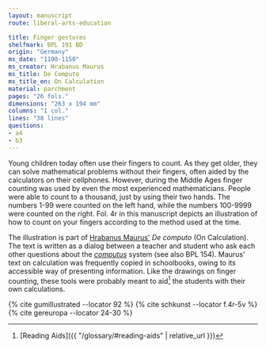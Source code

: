 ```yaml
---
layout: manuscript
route: liberal-arts-education

title: Finger gestures
shelfmark: BPL 191 BD
origin: "Germany"
ms_date: "1100-1150"
ms_creator: Hrabanus Maurus
ms_title: De Computo
ms_title_en: On Calculation
material: parchment
pages: "26 fols."
dimensions: "263 x 194 mm"
columns: "1 col."
lines: "38 lines"
questions:
- a4
- b3
---
```


Young children today often use their fingers to count. As they get
older, they can solve mathematical problems without their fingers, often
aided by the calculators on their cellphones. However, during the Middle
Ages finger counting was used by even the most experienced
mathematicians. People were able to count to a thousand, just by using
their two hands. The numbers 1-99 were counted on the left hand, while
the numbers 100-9999 were counted on the right. Fol. 4r in this
manuscript depicts an illustration of how to count on your fingers
according to the method used at the time.

The illustration is part of [Hrabanus Maurus'](https://en.wikipedia.org/wiki/Rabanus_Maurus) *De computo* (On
Calculation). The text is written as a dialog between a teacher and
student who ask each other questions about the
*[computus](https://en.wikipedia.org/wiki/Computus)* system (see also
BPL 154). Maurus' text on calculation was frequently copied in
schoolbooks, owing to its accessible way of presenting information. Like
the drawings on finger counting, these tools were probably meant to
aid[^1] the students with their own calculations.

[^1]: [Reading Aids]({{ "/glossary/#reading-aids" | relative_url }})

{% cite gumillustrated --locator 92 %}
{% cite schkunst --locator f.4r-5v %}
{% cite gereuropa --locator 24-30 %}